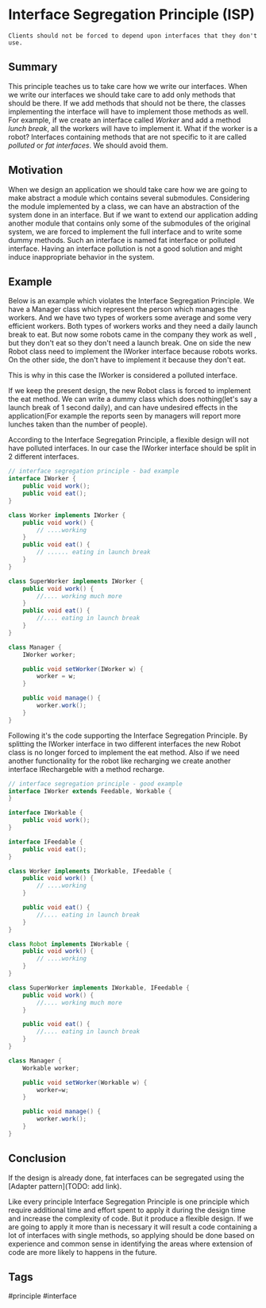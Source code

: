 # Interface Segregation Principle (ISP)

```
Clients should not be forced to depend upon interfaces that they don't use.
```

## Summary

This principle teaches us to take care how we write our interfaces. When we write our interfaces we should take care to add only methods that should be there. If we add methods that should not be there, the classes implementing the interface will have to implement those methods as well. For example, if we create an interface called *Worker* and add a method *lunch break*, all the workers will have to implement it. What if the worker is a robot? Interfaces containing methods that are not specific to it are called *polluted* or *fat interfaces*. We should avoid them.

## Motivation

When we design an application we should take care how we are going to make abstract a module which contains several submodules. Considering the module implemented by a class, we can have an abstraction of the system done in an interface. But if we want to extend our application adding another module that contains only some of the submodules of the original system, we are forced to implement the full interface and to write some dummy methods. Such an interface is named fat interface or polluted interface. Having an interface pollution is not a good solution and might induce inappropriate behavior in the system.

## Example

Below is an example which violates the Interface Segregation Principle. We have a Manager class which represent the person which manages the workers. And we have two types of workers some average and some very efficient workers. Both types of workers works and they need a daily launch break to eat. But now some robots came in the company they work as well , but they don't eat so they don't need a launch break. One on side the new Robot class need to implement the IWorker interface because robots works. On the other side, the don't have to implement it because they don't eat.

This is why in this case the IWorker is considered a polluted interface.

If we keep the present design, the new Robot class is forced to implement the eat method. We can write a dummy class which does nothing(let's say a launch break of 1 second daily), and can have undesired effects in the application(For example the reports seen by managers will report more lunches taken than the number of people).

According to the Interface Segregation Principle, a flexible design will not have polluted interfaces. In our case the IWorker interface should be split in 2 different interfaces.

```java
// interface segregation principle - bad example
interface IWorker {
	public void work();
	public void eat();
}

class Worker implements IWorker {
	public void work() {
		// ....working
	}
	public void eat() {
		// ...... eating in launch break
	}
}

class SuperWorker implements IWorker {
	public void work() {
		//.... working much more
	}
	public void eat() {
		//.... eating in launch break
	}
}

class Manager {
	IWorker worker;

	public void setWorker(IWorker w) {
		worker = w;
	}

	public void manage() {
		worker.work();
	}
}
```

Following it's the code supporting the Interface Segregation Principle. By splitting the IWorker interface in two different interfaces the new Robot class is no longer forced to implement the eat method. Also if we need another functionality for the robot like recharging we create another interface IRechargeble with a method recharge.

```java
// interface segregation principle - good example
interface IWorker extends Feedable, Workable {
}

interface IWorkable {
	public void work();
}

interface IFeedable {
	public void eat();
}

class Worker implements IWorkable, IFeedable {
	public void work() {
		// ....working
	}

	public void eat() {
		//.... eating in launch break
	}
}

class Robot implements IWorkable {
	public void work() {
		// ....working
	}
}

class SuperWorker implements IWorkable, IFeedable {
	public void work() {
		//.... working much more
	}

	public void eat() {
		//.... eating in launch break
	}
}

class Manager {
	Workable worker;

	public void setWorker(Workable w) {
		worker=w;
	}

	public void manage() {
		worker.work();
	}
}
```

## Conclusion

If the design is already done, fat interfaces can be segregated using the [Adapter pattern](TODO: add link).

Like every principle Interface Segregation Principle is one principle which require additional time and effort spent to apply it during the design time and increase the complexity of code. But it produce a flexible design. If we are going to apply it more than is necessary it will result a code containing a lot of interfaces with single methods, so applying should be done based on experience and common sense in identifying the areas where extension of code are more likely to happens in the future.

## Tags

#principle #interface